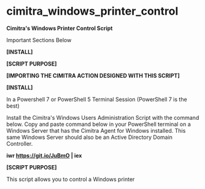 # cimitra_windows_printer_control
**Cimitra's Windows Printer Control Script**

Important Sections Below

**[INSTALL]**

**[SCRIPT PURPOSE]**

**[IMPORTING THE CIMITRA ACTION DESIGNED WITH THIS SCRIPT]**


**[INSTALL]**

In a Powershell 7 or PowerShell 5 Terminal Session (PowerShell 7 is the best)

Install the Cimitra's Windows Users Administration Script with the command below. Copy and paste command below in your PowerShell terminal on a Windows Server that has the Cimitra Agent for Windows installed. This same Windows Server should also be an Active Directory Domain Controller. 

**iwr https://git.io/JuBmO | iex**


**[SCRIPT PURPOSE]**

This script allows you to control a Windows printer
